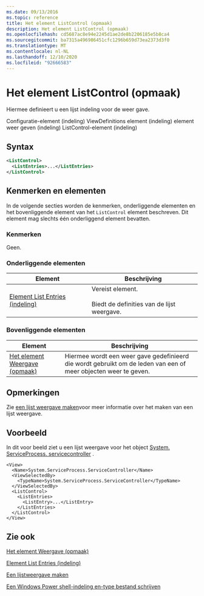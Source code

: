 ```yaml
---
ms.date: 09/13/2016
ms.topic: reference
title: Het element ListControl (opmaak)
description: Het element ListControl (opmaak)
ms.openlocfilehash: cd5687ac8e94e2245d1ae2de8b2206185e5b8ca4
ms.sourcegitcommit: ba7315a496986451cfc1296b659d73ea2373d3f0
ms.translationtype: MT
ms.contentlocale: nl-NL
ms.lasthandoff: 12/10/2020
ms.locfileid: "92666583"
---
```

# <a name="listcontrol-element-format"></a>Het element ListControl (opmaak)

Hiermee definieert u een lijst indeling voor de weer gave.

Configuratie-element (indeling) ViewDefinitions element (indeling) element weer geven (indeling) ListControl-element (indeling)

## <a name="syntax"></a>Syntax

```xml
<ListControl>
  <ListEntries>...</ListEntries>
</ListControl>

```

## <a name="attributes-and-elements"></a>Kenmerken en elementen

In de volgende secties worden de kenmerken, onderliggende elementen en het bovenliggende element van het `ListControl` element beschreven. Dit element mag slechts één onderliggend element bevatten.

### <a name="attributes"></a>Kenmerken

Geen.

### <a name="child-elements"></a>Onderliggende elementen

|Element|Beschrijving|
|-------------|-----------------|
|[Element List Entries (indeling)](./listentries-element-for-listcontrol-format.md)|Vereist element.<br /><br /> Biedt de definities van de lijst weergave.|

### <a name="parent-elements"></a>Bovenliggende elementen

|Element|Beschrijving|
|-------------|-----------------|
|[Het element Weergave (opmaak)](./view-element-format.md)|Hiermee wordt een weer gave gedefinieerd die wordt gebruikt om de leden van een of meer objecten weer te geven.|

## <a name="remarks"></a>Opmerkingen

Zie [een lijst weergave maken](./creating-a-list-view.md)voor meer informatie over het maken van een lijst weergave.

## <a name="example"></a>Voorbeeld

In dit voor beeld ziet u een lijst weergave voor het object [System. ServiceProcess. servicecontroller](/dotnet/api/System.ServiceProcess.ServiceController) .

```
<View>
  <Name>System.ServiceProcess.ServiceController</Name>
  <ViewSelectedBy>
    <TypeName>System.ServiceProcess.ServiceController</TypeName>
  </ViewSelectedBy>
  <ListControl>
    <ListEntries>
      <ListEntry>...</ListEntry>
    </ListEntries>
  </ListControl>
</View>
```

## <a name="see-also"></a>Zie ook

[Het element Weergave (opmaak)](./view-element-format.md)

[Element List Entries (indeling)](./listentries-element-for-listcontrol-format.md)

[Een lijstweergave maken](./creating-a-list-view.md)

[Een Windows Power shell-indeling en-type bestand schrijven](./writing-a-powershell-formatting-file.md)

